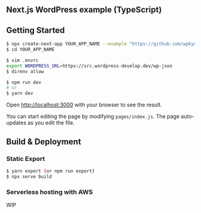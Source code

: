 ## Next.js WordPress example (TypeScript)


## Getting Started

```bash
$ npx create-next-app YOUR_APP_NAME --example "https://github.com/wpkyoto/nextjs-starter-typescript/tree/main"
$ cd YOUR_APP_NAME

$ vim .envrc
export WORDPRESS_URL=https://src.wordpress-develop.dev/wp-json
$ direnv allow

$ npm run dev
# or
$ yarn dev
```

Open [http://localhost:3000](http://localhost:3000) with your browser to see the result.

You can start editing the page by modifying `pages/index.js`. The page auto-updates as you edit the file.

## Build & Deployment

### Static Export

```bash
$ yarn export (or npm run export)
$ npx serve build
```

### Serverless hosting with AWS

WIP